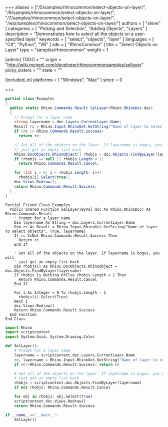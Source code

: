 +++
aliases = ["/5/samples/rhinocommon/select-objects-on-layer/", "/6/samples/rhinocommon/select-objects-on-layer/", "/7/samples/rhinocommon/select-objects-on-layer/", "/wip/samples/rhinocommon/select-objects-on-layer/"]
authors = [ "steve" ]
categories = [ "Picking and Selection", "Adding Objects", "Layers" ]
description = "Demonstrates how to select all the objects on a user-specified layer."
keywords = [ "select", "objects", "layer" ]
languages = [ "C#", "Python", "VB" ]
sdk = [ "RhinoCommon" ]
title = "Select Objects on Layer"
type = "samples/rhinocommon"
weight = 1

[admin]
TODO = ""
origin = "http://wiki.mcneel.com/developer/rhinocommonsamples/sellayer"
picky_sisters = ""
state = ""

[included_in]
platforms = [ "Windows", "Mac" ]
since = 0

+++

<div class="codetab-content" id="cs">

```cs
partial class Examples
{
  public static Rhino.Commands.Result SelLayer(Rhino.RhinoDoc doc)
  {
    // Prompt for a layer name
    string layername = doc.Layers.CurrentLayer.Name;
    Result rc = Rhino.Input.RhinoGet.GetString("Name of layer to select objects", true, ref layername);
    if (rc != Rhino.Commands.Result.Success)
      return rc;

    // Get all of the objects on the layer. If layername is bogus, you will
    // just get an empty list back
    Rhino.DocObjects.RhinoObject[] rhobjs = doc.Objects.FindByLayer(layername);
    if (rhobjs == null || rhobjs.Length < 1)
      return Rhino.Commands.Result.Cancel;

    for (int i = 0; i < rhobjs.Length; i++)
      rhobjs[i].Select(true);
    doc.Views.Redraw();
    return Rhino.Commands.Result.Success;
  }
}
```

</div>


<div class="codetab-content" id="vb">

```vbnet
Partial Friend Class Examples
  Public Shared Function SelLayer(ByVal doc As Rhino.RhinoDoc) As Rhino.Commands.Result
	' Prompt for a layer name
	Dim layername As String = doc.Layers.CurrentLayer.Name
	Dim rc As Result = Rhino.Input.RhinoGet.GetString("Name of layer to select objects", True, layername)
	If rc IsNot Rhino.Commands.Result.Success Then
	  Return rc
	End If

	' Get all of the objects on the layer. If layername is bogus, you will
	' just get an empty list back
	Dim rhobjs() As Rhino.DocObjects.RhinoObject = doc.Objects.FindByLayer(layername)
	If rhobjs Is Nothing OrElse rhobjs.Length < 1 Then
	  Return Rhino.Commands.Result.Cancel
	End If

	For i As Integer = 0 To rhobjs.Length - 1
	  rhobjs(i).Select(True)
	Next i
	doc.Views.Redraw()
	Return Rhino.Commands.Result.Success
  End Function
End Class
```

</div>


<div class="codetab-content" id="py">

```python
import Rhino
import scriptcontext
import System.Guid, System.Drawing.Color

def SelLayer():
    # Prompt for a layer name
    layername = scriptcontext.doc.Layers.CurrentLayer.Name
    rc, layername = Rhino.Input.RhinoGet.GetString("Name of layer to select objects", True, layername)
    if rc!=Rhino.Commands.Result.Success: return rc

    # Get all of the objects on the layer. If layername is bogus, you will
    # just get an empty list back
    rhobjs = scriptcontext.doc.Objects.FindByLayer(layername)
    if not rhobjs: Rhino.Commands.Result.Cancel

    for obj in rhobjs: obj.Select(True)
    scriptcontext.doc.Views.Redraw()
    return Rhino.Commands.Result.Success

if __name__=="__main__":
    SelLayer()
```

</div>
